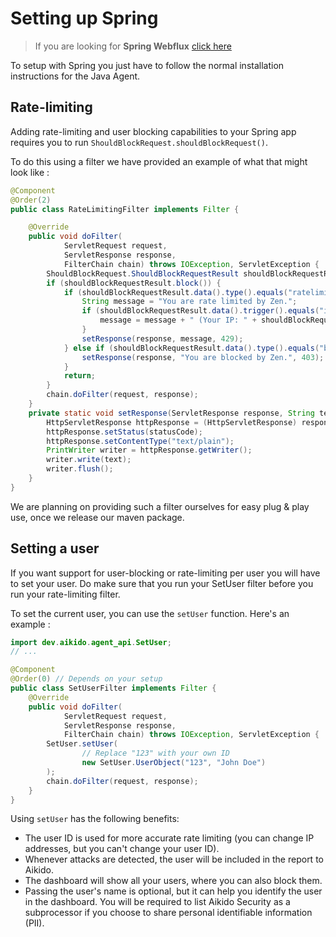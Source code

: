 # Setting up Spring

> If you are looking for **Spring Webflux** [click here](./spring_webflux.md)

To setup with Spring you just have to follow the normal installation instructions for the Java Agent.

## Rate-limiting

Adding rate-limiting and user blocking capabilities to your Spring app requires you to run
`ShouldBlockRequest.shouldBlockRequest()`.

To do this using a filter we have provided an example of what that might look like :

```java
@Component
@Order(2)
public class RateLimitingFilter implements Filter {

    @Override
    public void doFilter(
            ServletRequest request,
            ServletResponse response,
            FilterChain chain) throws IOException, ServletException {
        ShouldBlockRequest.ShouldBlockRequestResult shouldBlockRequestResult = ShouldBlockRequest.shouldBlockRequest();
        if (shouldBlockRequestResult.block()) {
            if (shouldBlockRequestResult.data().type().equals("ratelimited")) {
                String message = "You are rate limited by Zen.";
                if (shouldBlockRequestResult.data().trigger().equals("ip")) {
                    message = message + " (Your IP: " + shouldBlockRequestResult.data().ip() + ")";
                }
                setResponse(response, message, 429);
            } else if (shouldBlockRequestResult.data().type().equals("blocked")) {
                setResponse(response, "You are blocked by Zen.", 403);
            }
            return;
        }
        chain.doFilter(request, response);
    }
    private static void setResponse(ServletResponse response, String text, int statusCode) throws IOException {
        HttpServletResponse httpResponse = (HttpServletResponse) response;
        httpResponse.setStatus(statusCode);
        httpResponse.setContentType("text/plain");
        PrintWriter writer = httpResponse.getWriter();
        writer.write(text);
        writer.flush();
    }
}
```

We are planning on providing such a filter ourselves for easy plug & play use, once we release our maven package.

## Setting a user

If you want support for user-blocking or rate-limiting per user you will have to set your user. Do make sure that you
run your SetUser filter before you run your rate-limiting filter.

To set the current user, you can use the `setUser` function. Here's an example :

```java
import dev.aikido.agent_api.SetUser;
// ...

@Component
@Order(0) // Depends on your setup
public class SetUserFilter implements Filter {
    @Override
    public void doFilter(
            ServletRequest request,
            ServletResponse response,
            FilterChain chain) throws IOException, ServletException {
        SetUser.setUser(
                // Replace "123" with your own ID
                new SetUser.UserObject("123", "John Doe")
        );
        chain.doFilter(request, response);
    }
}
```

Using `setUser` has the following benefits:

- The user ID is used for more accurate rate limiting (you can change IP addresses, but you can't change your user ID).
- Whenever attacks are detected, the user will be included in the report to Aikido.
- The dashboard will show all your users, where you can also block them.
- Passing the user's name is optional, but it can help you identify the user in the dashboard. You will be required to
  list Aikido Security as a subprocessor if you choose to share personal identifiable information (PII).
